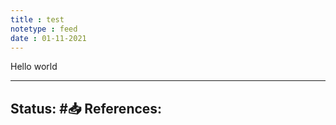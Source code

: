 ```yaml
---
title : test
notetype : feed
date : 01-11-2021
---
```


Hello world


-----

Status: #📥
References:
- 
